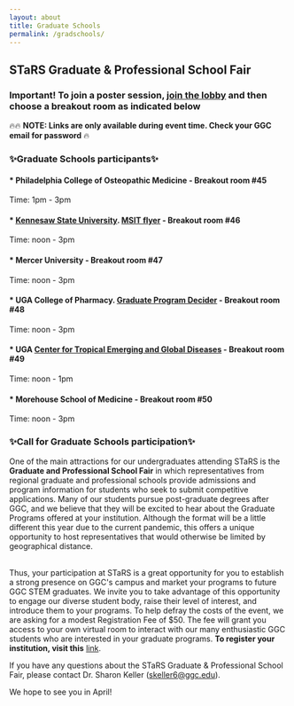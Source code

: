 ```yaml
---
layout: about
title: Graduate Schools
permalink: /gradschools/
---
```


<h2> STaRS Graduate & Professional School Fair</h2>

### Important! To join a poster session, [join the lobby](https://ggc-edu.zoom.us/j/94859760946) and then choose a breakout room as indicated below

🔥🔥 **NOTE: Links are only available during event time. Check your GGC email for password** 🔥

<h3>✨Graduate Schools participants✨</h3>
   
#### * Philadelphia College of Osteopathic Medicine - Breakout room #45
 Time: 1pm - 3pm

#### * [Kennesaw State University](https://msit.kennesaw.edu/). [MSIT flyer](/stars2021/images/MSIT-Flyer.pdf) - Breakout room #46
 Time: noon - 3pm

#### * Mercer University - Breakout room #47
 Time: noon - 3pm

#### * UGA College of Pharmacy. [Graduate Program Decider](/stars2021/images/uga-gradprogramsdecider.pdf) - Breakout room #48
 Time: noon - 3pm

#### * UGA [Center for Tropical Emerging and Global Diseases](https://training.ctegd.uga.edu/) - Breakout room #49
 Time: noon - 1pm

#### * Morehouse School of Medicine - Breakout room #50
 Time: noon - 3pm

<h3>✨Call for Graduate Schools participation✨</h3>

One of the main attractions for our undergraduates attending STaRS is the **Graduate and Professional School Fair** in which representatives from regional graduate and professional schools provide admissions and program information for students who seek to submit competitive applications.  Many of our students pursue post-graduate degrees after GGC, and we believe that they will be excited to hear about the Graduate Programs offered at your institution. Although the format will be a little different this year due to the current pandemic, this offers a unique opportunity to host representatives that would otherwise be limited by geographical distance.

<br>
Thus, your participation at STaRS is a great opportunity for you to establish a strong presence on GGC's campus and market your programs to future GGC STEM graduates.  We invite you to take advantage of this opportunity to engage our diverse student body, raise their level of interest, and introduce them to your programs. To help defray the costs of the event, we are asking for a modest Registration Fee of $50.  The fee will grant you access to your own virtual room to interact with our many enthusiastic GGC students who are interested in your graduate programs. <b>To register your institution, visit this</b> <a href="https://georgia-gwinnett-college-foundation-inc.square.site/product/grad-professional-other-attendee/38?cs=true&cst=custom">link</a>. 


If you have any questions about the STaRS Graduate & Professional School Fair, please contact Dr. Sharon Keller (skeller6@ggc.edu). 


We hope to see you in April! 

